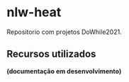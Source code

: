 # nlw-heat

Repositorio com projetos DoWhile2021.

## Recursos utilizados

**(documentação em desenvolvimento)**
